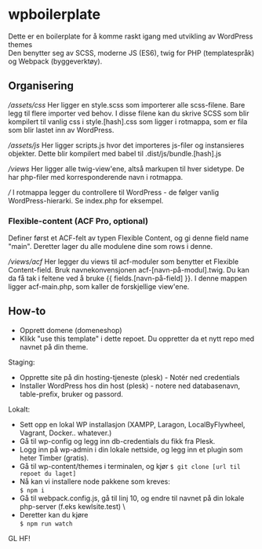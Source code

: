 # wpboilerplate
Dette er en boilerplate for å komme raskt igang med utvikling av WordPress themes\
Den benytter seg av SCSS, moderne JS (ES6), twig for PHP (templatespråk) og Webpack (byggeverktøy).

## Organisering
*/assets/css* Her ligger en style.scss som importerer alle scss-filene. Bare legg til flere importer ved behov. I disse filene kan du skrive SCSS som blir kompilert til vanlig css i style.[hash].css som ligger i rotmappa, som er fila som blir lastet inn av WordPress.

*/assets/js* Her ligger scripts.js hvor det importeres js-filer og instansieres objekter. Dette blir kompilert med babel til .dist/js/bundle.[hash].js

*/views* Her ligger alle twig-view'ene, altså markupen til hver sidetype. De har php-filer med korresponderende navn i rotmappa.

*/*  I rotmappa legger du controllere til WordPress - de følger vanlig WordPress-hierarki. Se index.php for eksempel.

### Flexible-content (ACF Pro, optional)
Definer først et ACF-felt av typen Flexible Content, og gi denne field name "main". Deretter lager du alle modulene dine som rows i denne.

*/views/acf*  Her legger du views til acf-moduler som benytter et Flexible Content-field. Bruk navnekonvensjonen acf-[navn-på-modul].twig. Du kan da få tak i feltene ved å bruke {{ fields.[navn-på-field] }}. I denne mappen ligger acf-main.php, som kaller de forskjellige view'ene.

## How-to
- Opprett domene (domeneshop)
- Klikk "use this template" i dette repoet. Du oppretter da et nytt repo med navnet på din theme.

Staging:
  - Opprette site på din hosting-tjeneste (plesk) - Notér ned credentials
  - Installer WordPress hos din host (plesk) - notere ned databasenavn, table-prefix, bruker og passord.

Lokalt:
  - Sett opp en lokal WP installasjon (XAMPP, Laragon, LocalByFlywheel, Vagrant, Docker.. whatever.)
  - Gå til wp-config og legg inn db-credentials du fikk fra Plesk.
  - Logg inn på wp-admin i din lokale nettside, og legg inn et plugin som heter Timber (gratis).
  - Gå til wp-content/themes i terminalen, og kjør ```$ git clone [url til repoet du laget]```
  - Nå kan vi installere node pakkene som kreves:\
  ```$ npm i```
  - Gå til webpack.config.js, gå til linj 10, og endre til navnet på din lokale php-server (f.eks kewlsite.test) \
  - Deretter kan du kjøre\
  ```$ npm run watch```

GL HF!
